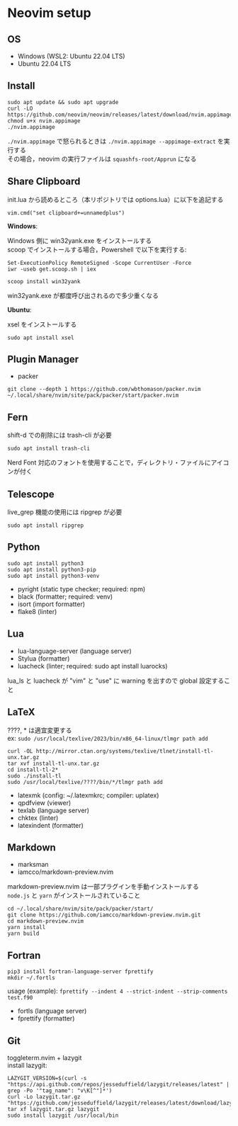 # Neovim setup

## OS

- Windows (WSL2: Ubuntu 22.04 LTS)  
- Ubuntu 22.04 LTS  

## Install

```
sudo apt update && sudo apt upgrade  
curl -LO https://github.com/neovim/neovim/releases/latest/download/nvim.appimage  
chmod u+x nvim.appimage
./nvim.appimage
```
`./nvim.appimage` で怒られるときは `./nvim.appimage --appimage-extract` を実行する    
その場合，neovim の実行ファイルは `squashfs-root/Apprun` になる  

## Share Clipboard

init.lua から読めるところ（本リポジトリでは options.lua）に以下を追記する
```
vim.cmd("set clipboard+=unnamedplus")
```

**Windows**:

Windows 側に win32yank.exe をインストールする  
scoop でインストールする場合，Powershell で以下を実行する:   
```
Set-ExecutionPolicy RemoteSigned -Scope CurrentUser -Force
iwr -useb get.scoop.sh | iex

scoop install win32yank
```

win32yank.exe が都度呼び出されるので多少重くなる  

**Ubuntu**:

xsel をインストールする
```
sudo apt install xsel
```

## Plugin Manager

- packer
```
git clone --depth 1 https://github.com/wbthomason/packer.nvim ~/.local/share/nvim/site/pack/packer/start/packer.nvim  
```

## Fern  

shift-d での削除には trash-cli が必要
```
sudo apt install trash-cli
```

Nerd Font 対応のフォントを使用することで，ディレクトリ・ファイルにアイコンが付く

## Telescope

live_grep 機能の使用には ripgrep が必要
```
sudo apt install ripgrep
```
  
## Python  

```
sudo apt install python3  
sudo apt install python3-pip  
sudo apt install python3-venv  
```
- pyright (static type checker; required: npm)
- black (formatter; required: venv)
- isort (import formatter)
- flake8 (linter)

## Lua

- lua-language-server (language server)
- Stylua (formatter)
- luacheck (linter; required: sudo apt install luarocks)

lua_ls と luacheck が "vim" と "use" に warning を出すので global 設定すること

## LaTeX  

????, \* は適宜変更する  
ex: `sudo /usr/local/texlive/2023/bin/x86_64-linux/tlmgr path add`
```
curl -OL http://mirror.ctan.org/systems/texlive/tlnet/install-tl-unx.tar.gz  
tar xvf install-tl-unx.tar.gz
cd install-tl-2*
sudo ./install-tl
sudo /usr/local/texlive/????/bin/*/tlmgr path add
```
- latexmk (config: ~/.latexmkrc; compiler: uplatex)
- qpdfview (viewer)
- texlab (language server)
- chktex (linter)
- latexindent (formatter)
  
## Markdown  
- marksman
- iamcco/markdown-preview.nvim  

markdown-preview.nvim は一部プラグインを手動インストールする  
`node.js` と `yarn` がインストールされていること
```
cd ~/.local/share/nvim/site/pack/packer/start/
git clone https://github.com/iamcco/markdown-preview.nvim.git
cd markdown-preview.nvim
yarn install
yarn build
```

## Fortran

```
pip3 install fortran-language-server fprettify 
mkdir ~/.fortls
```

usage (example): `fprettify --indent 4 --strict-indent --strip-comments test.f90`

- fortls (language server)
- fprettify (formatter)

## Git

toggleterm.nvim + lazygit  
install lazygit:
```
LAZYGIT_VERSION=$(curl -s "https://api.github.com/repos/jesseduffield/lazygit/releases/latest" | grep -Po '"tag_name": "v\K[^"]*')
curl -Lo lazygit.tar.gz "https://github.com/jesseduffield/lazygit/releases/latest/download/lazygit_${LAZYGIT_VERSION}_Linux_x86_64.tar.gz"
tar xf lazygit.tar.gz lazygit
sudo install lazygit /usr/local/bin
```
